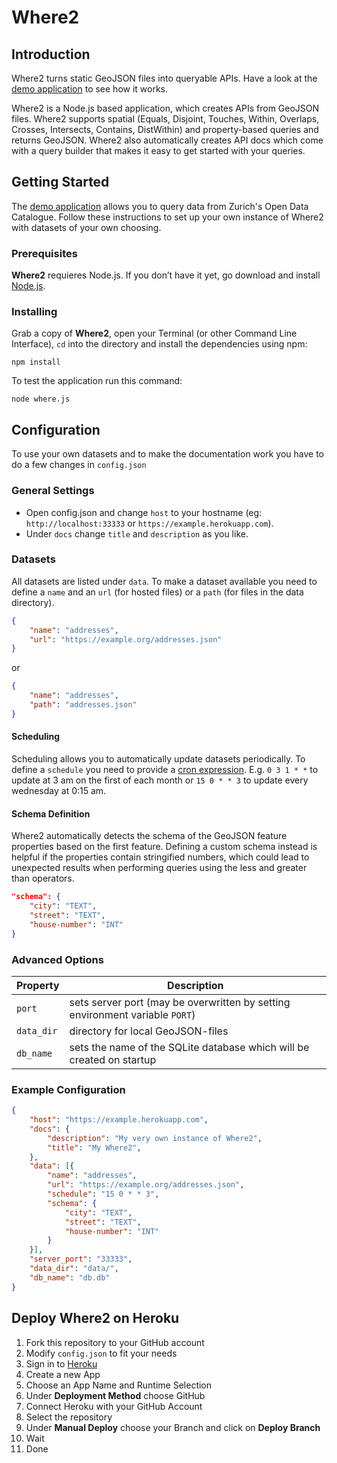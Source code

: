 # Where2

## Introduction

Where2 turns static GeoJSON files into queryable APIs. Have a look at the [demo application](https://where2demo.herokuapp.com/) to see how it works.

Where2 is a Node.js based application, which creates APIs from GeoJSON files. Where2 supports spatial (Equals, Disjoint, Touches, Within, Overlaps, Crosses, Intersects, Contains, DistWithin) and property-based queries and returns GeoJSON. Where2 also automatically creates API docs which come with a query builder that makes it easy to get started with your queries.

## Getting Started

The [demo application](https://where2demo.herokuapp.com/) allows you to query data from Zurich's Open Data Catalogue. Follow these instructions to set up your own instance of Where2 with datasets of your own choosing.

### Prerequisites
**Where2** requieres Node.js. If you don’t have it yet, go download and install [Node.js](https://nodejs.org/en/download/).

### Installing
Grab a copy of **Where2**, open your Terminal (or other Command Line Interface), `cd` into the directory and install the dependencies using npm:
```
npm install
```
To test the application run this command:
```
node where.js
```
## Configuration
To use your own datasets and to make the documentation work you have to do a few changes in `config.json`

### General Settings
- Open config.json and change `host` to your hostname (eg: `http://localhost:33333` or `https://example.herokuapp.com`).
- Under `docs` change `title` and `description` as you like.

### Datasets
All datasets are listed under `data`. To make a dataset available you need to define a `name` and an `url` (for hosted files) or a `path` (for files in the data directory).

```json
{
	"name": "addresses",
	"url": "https://example.org/addresses.json"
}
``` 
or
```json
{
	"name": "addresses",
	"path": "addresses.json"
}
```

#### Scheduling
Scheduling allows you to automatically update datasets periodically. To define a `schedule` you need to provide a [cron expression](http://merencia.com/node-cron/#cron-syntax). E.g. `0 3 1 * *` to update at 3 am on the first of each month or `15 0 * * 3` to update every wednesday at 0:15 am.

#### Schema Definition
Where2 automatically detects the schema of the GeoJSON feature properties based on the first feature. Defining a custom schema instead is helpful if the properties contain stringified numbers, which could lead to unexpected results when performing queries using the less and greater than operators.

```json
"schema": {
	"city": "TEXT",
	"street": "TEXT",
	"house-number": "INT"
}
```

### Advanced Options

| Property | Description |
| --- | --- |
| `port` | sets server port (may be overwritten by setting environment variable `PORT`) |
| `data_dir` | directory for local GeoJSON-files |
| `db_name`| sets the name of the SQLite database which will be created on startup |

### Example Configuration
```json
{
	"host": "https://example.herokuapp.com",
	"docs": {
		"description": "My very own instance of Where2",
		"title": "My Where2",
	},
	"data": [{
		"name": "addresses",
		"url": "https://example.org/addresses.json",
		"schedule": "15 0 * * 3",
		"schema": {
			"city": "TEXT",
			"street": "TEXT",
			"house-number": "INT"
		}
	}],
	"server_port": "33333",
	"data_dir": "data/",
	"db_name": "db.db"
}
```
## Deploy Where2 on Heroku
1. Fork this repository to your GitHub account
2. Modify `config.json` to fit your needs
3. Sign in to [Heroku](https://www.heroku.com)
4. Create a new App
5. Choose an App Name and Runtime Selection
6. Under **Deployment Method** choose GitHub
7. Connect Heroku with your GitHub Account
8. Select the repository
9. Under **Manual Deploy** choose your Branch and click on **Deploy Branch**
10. Wait
11. Done
